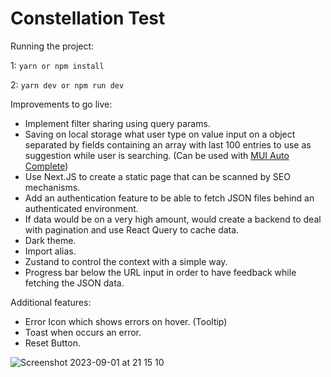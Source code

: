 # Constellation Test

Running the project:

1: `yarn or npm install `

2: `yarn dev or npm run dev `

Improvements to go live:

- Implement filter sharing using query params.
- Saving on local storage what user type on value input on a object separated by fields containing an array with last 100 entries to use as suggestion while user is searching. (Can be used with [MUI Auto Complete](https://mui.com/material-ui/react-autocomplete/))
- Use Next.JS to create a static page that can be scanned by SEO mechanisms.
- Add an authentication feature to be able to fetch JSON files behind an authenticated environment.
- If data would be on a very high amount, would create a backend to deal with pagination and use React Query to cache data.
- Dark theme.
- Import alias.
- Zustand to control the context with a simple way.
- Progress bar below the URL input in order to have feedback while fetching the JSON data.

Additional features:

- Error Icon which shows errors on hover. (Tooltip)
- Toast when occurs an error.
- Reset Button.

![Screenshot 2023-09-01 at 21 15 10](https://github.com/gabrikf/constellation-test/assets/67654630/d930cb78-8e59-49c8-924d-4d652ac70cea)
